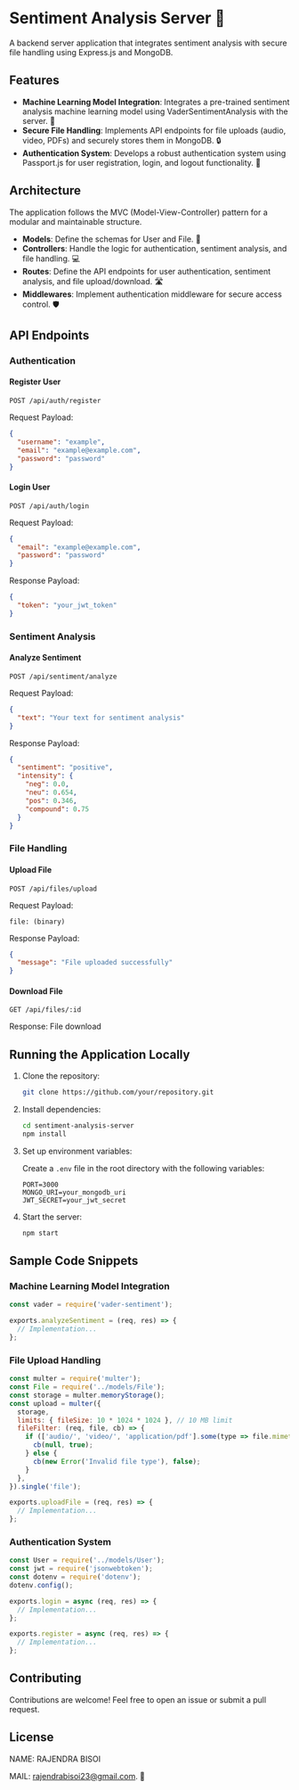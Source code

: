 # Sentiment Analysis Server 🚀

A backend server application that integrates sentiment analysis with secure file handling using Express.js and MongoDB. 

## Features

- **Machine Learning Model Integration**: Integrates a pre-trained sentiment analysis machine learning model using VaderSentimentAnalysis with the server. 🤖
- **Secure File Handling**: Implements API endpoints for file uploads (audio, video, PDFs) and securely stores them in MongoDB. 🔒
- **Authentication System**: Develops a robust authentication system using Passport.js for user registration, login, and logout functionality. 🔐

## Architecture

The application follows the MVC (Model-View-Controller) pattern for a modular and maintainable structure.

- **Models**: Define the schemas for User and File. 📝
- **Controllers**: Handle the logic for authentication, sentiment analysis, and file handling. 💻
- **Routes**: Define the API endpoints for user authentication, sentiment analysis, and file upload/download. 🛣️
- **Middlewares**: Implement authentication middleware for secure access control. 🛡️

## API Endpoints

### Authentication

#### Register User

```http
POST /api/auth/register
```

Request Payload:

```json
{
  "username": "example",
  "email": "example@example.com",
  "password": "password"
}
```

#### Login User

```http
POST /api/auth/login
```

Request Payload:

```json
{
  "email": "example@example.com",
  "password": "password"
}
```

Response Payload:

```json
{
  "token": "your_jwt_token"
}
```

### Sentiment Analysis

#### Analyze Sentiment

```http
POST /api/sentiment/analyze
```

Request Payload:

```json
{
  "text": "Your text for sentiment analysis"
}
```

Response Payload:

```json
{
  "sentiment": "positive",
  "intensity": {
    "neg": 0.0,
    "neu": 0.654,
    "pos": 0.346,
    "compound": 0.75
  }
}
```

### File Handling

#### Upload File

```http
POST /api/files/upload
```

Request Payload:

```formdata
file: (binary)
```

Response Payload:

```json
{
  "message": "File uploaded successfully"
}
```

#### Download File

```http
GET /api/files/:id
```

Response: File download

## Running the Application Locally

1. Clone the repository:

   ```bash
   git clone https://github.com/your/repository.git
   ```

2. Install dependencies:

   ```bash
   cd sentiment-analysis-server
   npm install
   ```

3. Set up environment variables:

   Create a `.env` file in the root directory with the following variables:

   ```
   PORT=3000
   MONGO_URI=your_mongodb_uri
   JWT_SECRET=your_jwt_secret
   ```

4. Start the server:

   ```bash
   npm start
   ```

## Sample Code Snippets

### Machine Learning Model Integration

```javascript
const vader = require('vader-sentiment');

exports.analyzeSentiment = (req, res) => {
  // Implementation...
};
```

### File Upload Handling

```javascript
const multer = require('multer');
const File = require('../models/File');
const storage = multer.memoryStorage();
const upload = multer({
  storage,
  limits: { fileSize: 10 * 1024 * 1024 }, // 10 MB limit
  fileFilter: (req, file, cb) => {
    if (['audio/', 'video/', 'application/pdf'].some(type => file.mimetype.startsWith(type))) {
      cb(null, true);
    } else {
      cb(new Error('Invalid file type'), false);
    }
  },
}).single('file');

exports.uploadFile = (req, res) => {
  // Implementation...
};
```

### Authentication System

```javascript
const User = require('../models/User');
const jwt = require('jsonwebtoken');
const dotenv = require('dotenv');
dotenv.config();

exports.login = async (req, res) => {
  // Implementation...
};

exports.register = async (req, res) => {
  // Implementation...
};
```

## Contributing

Contributions are welcome! Feel free to open an issue or submit a pull request.

## License
NAME: RAJENDRA BISOI

MAIL: rajendrabisoi23@gmail.com. 📝
